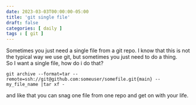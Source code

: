 ```yaml
---
date: 2023-03-03T00:00:00-05:00
title: 'git single file'
draft: false
categories: [ daily ]
tags : [ git ]
---
```

Sometimes you just need a single file from a git repo.   I know that this is not the typical way we use git, but sometimes you just need to do a thing.  
So I want a single file,  how do i do that?  

```
git archive --format=tar --remote=ssh://git@github.com:someuser/somefile.git{main} -- my_file_name |tar xf -
```

and like that you can snag one file from one repo  and get on with your life.  